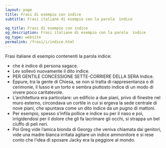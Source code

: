 ```yaml
---
layout: page
title: Frasi di esempio con indice 
subtitle: Frasi italiane di esempio con la parola  indice

og_title: Frasi di esempio con indice 
og_description: Frasi italiane di esempio con la parola  indice
og_type: website
permalink: /frasi/i/indice.html
---
```


Frasi italiane di esempio contenenti la parola indice:


- che è indice di persona sagace.
- Lev sollevò nuovamente il dito indice.
- PER GENTILE CONCESSIONE SETTE-CORRIERE DELLA SERA Indice.
- Eppure, tra la gente di Chiesa, se non si tratta di rappresentanza o di cerimonie, il lusso è un torto e sembra piuttosto indice di un modo di vivere poco caritatevole.
- L’architettura era particolare: un edificio a due piani, privo di finestre nel muro esterno, circondava un cortile in cui si ergeva la sede centrale di nove piani, che spuntava come un dito indice da un pugno di mattoni.
- Per esempio, spesso s’infila pollice e indice su per il naso e poi, irrigidendosi per il dolore che gli fa lacrimare gli occhi, si strappa un bel ciuffo di peli neri.
- Poi Greg vide l’amica bionda di Georgy che veniva chiamata dai genitori, vide una madre bianca irritata agitare un indice ammonitore e si rese conto che l’idea di sposare Jacky era la peggiore al mondo.
